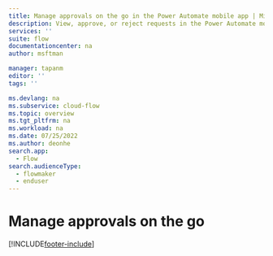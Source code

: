 ```yaml
---
title: Manage approvals on the go in the Power Automate mobile app | Microsoft Docs
description: View, approve, or reject requests in the Power Automate mobile app.
services: ''
suite: flow
documentationcenter: na
author: msftman

manager: tapanm
editor: ''
tags: ''

ms.devlang: na
ms.subservice: cloud-flow
ms.topic: overview
ms.tgt_pltfrm: na
ms.workload: na
ms.date: 07/25/2022
ms.author: deonhe
search.app: 
  - Flow
search.audienceType: 
  - flowmaker
  - enduser
---
```

# Manage approvals on the go


[!INCLUDE[footer-include](includes/footer-banner.md)]